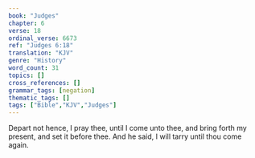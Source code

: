 ```yaml
---
book: "Judges"
chapter: 6
verse: 18
ordinal_verse: 6673
ref: "Judges 6:18"
translation: "KJV"
genre: "History"
word_count: 31
topics: []
cross_references: []
grammar_tags: [negation]
thematic_tags: []
tags: ["Bible","KJV","Judges"]
---
```

Depart not hence, I pray thee, until I come unto thee, and bring forth my present, and set it before thee. And he said, I will tarry until thou come again.
